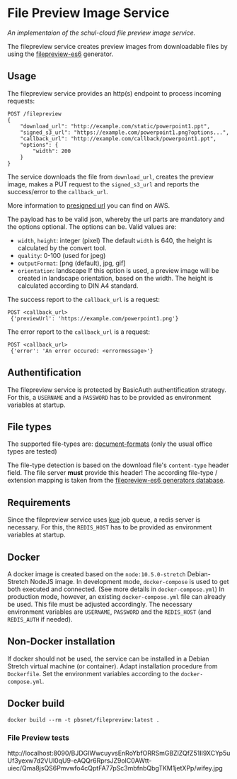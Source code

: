 # File Preview Image Service

_An implementaion of the schul-cloud file preview image service._

The filepreview service creates preview images from downloadable files by using the [filepreview-es6](https://www.npmjs.com/package/filepreview-es6) generator.

## Usage
The filepreview service provides an http(s) endpoint to process incoming requests:
```
POST /filepreview
{
    "download_url": "http://example.com/static/powerpoint1.ppt",
    "signed_s3_url": "https://example.com/powerpoint1.png?options...",
    "callback_url": "http://example.com/callback/powerpoint1.ppt",
    "options": {
        "width": 200
    }
}
```
The service downloads the file from `download_url`, creates the preview image, 
makes a PUT request to the `signed_s3_url` and reports the success/error to the `callback_url`.

More information to [presigned url](https://docs.aws.amazon.com/AmazonS3/latest/dev/ShareObjectPreSignedURL.html) you can find on AWS.

The payload has to be valid json, whereby the url parts are mandatory and the options optional.
The options can be.
Valid values are:
- `width`, `height`: integer (pixel)
    The default `width` is 640, the height is calculated by the convert tool.
- `quality`: 0-100 (used for jpeg)
- `outputFormat`: [png (default), jpg, gif]
- `orientation`: landscape
    If this option is used, a preview image will be created in landscape orientation, based on the width. The height is calculated according to DIN A4 standard.

The success report to the `callback_url` is a request:
```
POST <callback_url>
 {'previewUrl': 'https://example.com/powerpoint1.png'}
```
The error report to the `callback_url` is a request:
```
POST <callback_url>
 {'error': 'An error occured: <errormessage>'}
```

## Authentification
The filepreview service is protected by BasicAuth authentification strategy.
For this, a `USERNAME` and a `PASSWORD` has to be provided as environment variables at startup.


## File types
The supported file-types are: [document-formats](https://www.npmjs.com/package/filepreview-es6#document-formats) (only the usual office types are tested)

The file-type detection is based on the download file's `content-type` header field. The file server __must__ provide this header! The according file-type / extension mapping is taken from the [filepreview-es6 generators database](https://github.com/sahilsharmafrank/filepreview/blob/master/db.json).

## Requirements
Since the filepreview service uses [kue](https://github.com/Automattic/kue) job queue, a redis server is necessary. For this, the `REDIS_HOST` has to be provided as environment variables at startup.

## Docker
A docker image is created based on the `node:10.5.0-stretch` Debian-Stretch NodeJS image.
In development mode, `docker-compose` is used to get both executed and connected. (See more details in `docker-compose.yml`)
In production mode, however, an existing `docker-compose.yml` file can already be used. This file must be adjusted accordingly. The necessary environment variables are `USERNAME`, `PASSWORD` and the `REDIS_HOST` (and `REDIS_AUTH` if needed).

## Non-Docker installation
If docker should not be used, the service can be installed in a Debian Stretch virtual machine (or container).
Adapt installation procedure from `Dockerfile`. Set the environment variables according to the `docker-compose.yml`.

## Docker build
```
docker build --rm -t pbsnet/filepreview:latest .
```

### File Preview tests
http://localhost:8090/BJDGIWwcuyvsEnRoYbfORRSmGBZlZQfZ51II9XCYp5uUf3yexw7d2VUl0qU9-eAQQr6RprsJZ9olC0AWtt-uiec/Qma8jsQS6Pmvwfo4cQptFA77pSc3mbfnbQbgTKM1jetXPp/wifey.jpg